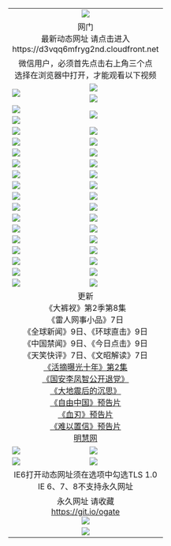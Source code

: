 ﻿<table>
  <tr></tr>
  <tr><td colspan=2 align=center><img src="https://cloud.githubusercontent.com/assets/11880933/13434984/f430fae2-e012-11e5-814f-c2df1e82b247.jpg" /></td></tr>
  <tr><td colspan=2 align=center>网门<br>最新动态网址 请点击进入
<br>https://d3vqq6mfryg2nd.cloudfront.net
    </td>
  </tr>
  <tr>
    <td colspan=2 align=center>微信用户，必须首先点击右上角三个点<br>选择在浏览器中打开，才能观看以下视频</td>
  </tr>
  <tr>
    <td rowspan=2><a href="https://d3vqq6mfryg2nd.cloudfront.net/ogUP.aspx?name=11DKC.mp4&count=T:2,2:8,1:16&from=github" target="_blank"><img src="https://d3vqq6mfryg2nd.cloudfront.net/Up/11DKC1.jpg" /></a></td> 
    <td><div><a href="https://d3vqq6mfryg2nd.cloudfront.net/ogUP.aspx?name=LRWS.mp4&count=7B:9,6B:44,5A:10,5B:35,4A:14,4B:19,3A:10,3B:26,2A:16,2B:21,1A:23,1B:29&current=7B:9" target="_blank"><img src="https://d3vqq6mfryg2nd.cloudfront.net/Up/LRWS.jpg" /></a></td>
   </tr>
  <tr>
    <td><a href="https://d3vqq6mfryg2nd.cloudfront.net/ogNiceVedio.aspx" target="_blank"><img src="https://d3vqq6mfryg2nd.cloudfront.net/Up/TGKDY.jpg" /></a></td>
  </tr>
  <tr>
    <td><a href="https://d3vqq6mfryg2nd.cloudfront.net/ogUP.aspx?name=JQR.mp4&count=2" target="_blank"><img src="https://d3vqq6mfryg2nd.cloudfront.net/Up/JQR.jpg" /></a></td>   
    <td rowspan=2><a href="https://d3vqq6mfryg2nd.cloudfront.net/ogUP.aspx?name=JP.mp4&count=9" target="_blank"><img src="https://d3vqq6mfryg2nd.cloudfront.net/Up/JP.jpg" /></td>
  </tr>
  <tr>
    <td><a href="https://d3vqq6mfryg2nd.cloudfront.net/ogUP.aspx?name=WH.mp4" target="_blank"><img src="https://d3vqq6mfryg2nd.cloudfront.net/Up/WH.jpg" /></a></td>
  </tr>
  <tr>
    <td><a href="https://d3vqq6mfryg2nd.cloudfront.net/ogUP.aspx?name=SSZJ.mp4&count=480P:9,S:2" target="_blank"><img src="https://d3vqq6mfryg2nd.cloudfront.net/Up/SSZJ.jpg" /></a></td>
    <td><a href="https://d3vqq6mfryg2nd.cloudfront.net/ogUP.aspx?name=ZY.mp4&count=2015:16" target="_blank"><img src="https://d3vqq6mfryg2nd.cloudfront.net/Up/ZY.jpg" /></a</td>
  </tr>
  <tr>
    <td><a href="https://d3vqq6mfryg2nd.cloudfront.net/ogUP.aspx?name=XTFY.mp4&count=B:2,A:24" target="_blank"><img src="https://d3vqq6mfryg2nd.cloudfront.net/Up/XTFY.jpg" /></a></td>
    <td><a href="https://d3vqq6mfryg2nd.cloudfront.net/ogUP.aspx?name=1XQK.mp4&count=13" target="_blank"><img src="https://d3vqq6mfryg2nd.cloudfront.net/Up/1XQK.jpg" /></a</td>
  </tr>
  <tr>
    <td><a href="https://d3vqq6mfryg2nd.cloudfront.net/ogUP.aspx?name=1LYF.mp4&count=2" target="_blank"><img src="https://d3vqq6mfryg2nd.cloudfront.net/Up/1LYF0.jpg" /></a></td>
    <td><a href="https://d3vqq6mfryg2nd.cloudfront.net/ogUP.aspx?name=1ZGC.mp4&count=6" target="_blank"><img src="https://d3vqq6mfryg2nd.cloudfront.net/Up/1ZGC0.jpg" /></a></td>
  </tr>
  <tr>
    <td><a href="https://d3vqq6mfryg2nd.cloudfront.net/ogUP.aspx?name=1ZKM.mp4&count=3&current=3" target="_blank"><img src="https://d3vqq6mfryg2nd.cloudfront.net/Up/1ZKM0.jpg" /></a></td>  
    <td><a href="https://d3vqq6mfryg2nd.cloudfront.net/ogUP.aspx?name=1WWY.mp4&count=6&current=6" target="_blank"><img src="https://d3vqq6mfryg2nd.cloudfront.net/Up/1WWY0.jpg" /></a></td>
  </tr>
  <tr>
    <td><a href="https://d3vqq6mfryg2nd.cloudfront.net/ogUP.aspx?name=10JGY.mp4&count=3" target="_blank"><img src="https://d3vqq6mfryg2nd.cloudfront.net/Up/10JGY0.jpg" /></a></td>
    <td><a href="https://d3vqq6mfryg2nd.cloudfront.net/ogUP.aspx?name=10CYS.mp4&count=2" target="_blank"><img src="https://d3vqq6mfryg2nd.cloudfront.net/Up/10CYS0.jpg" /></a></td>
  </tr>
  <tr>
    <td><a href="https://d3vqq6mfryg2nd.cloudfront.net/ogUP.aspx?name=4SQQ.mp4&count=201603:7,201602:20,201601:21&current=201603:7" target="_blank"><img src="https://d3vqq6mfryg2nd.cloudfront.net/Up/4SQQ0.jpg"/></a></td>
    <td><a href="https://d3vqq6mfryg2nd.cloudfront.net/ogUP.aspx?name=4SHQ.mp4&count=201603:9,201602:27,201601:28&current=201603:9" target="_blank"><img src="https://d3vqq6mfryg2nd.cloudfront.net/Up/4SHQ0.jpg"/></a></td>
  </tr>
  <tr>
    <td><a href="https://d3vqq6mfryg2nd.cloudfront.net/ogUP.aspx?name=4SZG.mp4&count=201603:8,201602:21,201601:23&current=201603:8" target="_blank"><img src="https://d3vqq6mfryg2nd.cloudfront.net/Up/4SZG0.jpg"/></a></td>
    <td><a href="https://d3vqq6mfryg2nd.cloudfront.net/ogUP.aspx?name=4SDJ.mp4&count=201603A:8,201603B:5,201602A:24,201602B:7,201601A:48,201601B:6&current=201603A:8" target="_blank"><img src="https://d3vqq6mfryg2nd.cloudfront.net/Up/4SDJ0.jpg"/></a></td>
  </tr>
  <tr>
    <td><a href="https://d3vqq6mfryg2nd.cloudfront.net/ogUP.aspx?name=4SGX.mp4&count=201603:1&current=201603:1" target="_blank"><img src="https://d3vqq6mfryg2nd.cloudfront.net/Up/4SGX0.jpg"/></a></td>
    <td><a href="https://d3vqq6mfryg2nd.cloudfront.net/ogUP.aspx?name=4SHD.mp4&count=201603:3&current=201603:1" target="_blank"><img src="https://d3vqq6mfryg2nd.cloudfront.net/Up/4SHD0.jpg"/></a></td>
  </tr>
  <tr>
    <td><a href="https://d3vqq6mfryg2nd.cloudfront.net/ogUP.aspx?name=4CTX.mp4&count=201603:2,201602:3,201601:4&current=201603:2" target="_blank"><img src="https://d3vqq6mfryg2nd.cloudfront.net/Up/4CTX0.jpg"/></a></td>
    <td><a href="https://d3vqq6mfryg2nd.cloudfront.net/ogUP.aspx?name=4CWZ.mp4&count=201603:1,201602:4,201601:4&current=201603:1" target="_blank"><img src="https://d3vqq6mfryg2nd.cloudfront.net/Up/4CWZ0.jpg"/></a></td>
  </tr>
  <tr>
    <td><a href="https://d3vqq6mfryg2nd.cloudfront.net/onUP.aspx?name=https://d2t6x1lwzcff38.cloudfront.net/" target="_blank"><img src="https://d3vqq6mfryg2nd.cloudfront.net/Up/0DTW.jpg"/></a></td>
    <td><a href="https://d3vqq6mfryg2nd.cloudfront.net/onUP.aspx?name=https://d240ns8up8earz.cloudfront.net/acenter/" target="_blank"><img src="https://d3vqq6mfryg2nd.cloudfront.net/Up/0TDW.jpg" /></a></td>
  </tr>
  <tr>
    <td><a href="https://d3vqq6mfryg2nd.cloudfront.net/onUP.aspx?name=https://d4508d6vomz2p.cloudfront.net/gb/nsc413.htm" target="_blank"><img src="https://d3vqq6mfryg2nd.cloudfront.net/Up/0DJY.jpg" /></a></td>
    <td><a href="https://d3vqq6mfryg2nd.cloudfront.net/onUP.aspx?name=https://d3bxwq7vzudb5l.cloudfront.net/xtr/gb/prog204.html" target="_blank"><img src="https://d3vqq6mfryg2nd.cloudfront.net/Up/0XTR.jpg" /></a></td>
  </tr>
  <tr>
    <td><a href="https://d3vqq6mfryg2nd.cloudfront.net/onUP.aspx?name=https://d3aj00iefsmfgc.cloudfront.net/" target="_blank"><img src="https://d3vqq6mfryg2nd.cloudfront.net/Up/0MHW.jpg" /></a></td>
    <td><a href="https://d3vqq6mfryg2nd.cloudfront.net/onUP.aspx?name=https://d1lcj91uv80klr.cloudfront.net/" target="_blank"><img src="https://d3vqq6mfryg2nd.cloudfront.net/Up/0ZJW.jpg" /></a></td>
  </tr>
  <tr>
    <td><a href="https://d3vqq6mfryg2nd.cloudfront.net/ogUP.aspx?name=0FG.zip" target="_blank"><img src="https://d3vqq6mfryg2nd.cloudfront.net/Up/0FG.jpg" /></a></td>
    <td><a href="https://d3vqq6mfryg2nd.cloudfront.net/ogUP.aspx?name=0FGA.apk" target="_blank"><img src="https://d3vqq6mfryg2nd.cloudfront.net/Up/0FGA.jpg" /></a></td>
  </tr>
  <tr>
    <td><a href="https://d3vqq6mfryg2nd.cloudfront.net/ogUP.aspx?name=0U.zip" target="_blank"><img src="https://d3vqq6mfryg2nd.cloudfront.net/Up/0U.jpg" /></a></td>
    <td><a href="https://d3vqq6mfryg2nd.cloudfront.net/ogUP.aspx?name=0UA.apk" target="_blank"><img src="https://d3vqq6mfryg2nd.cloudfront.net/Up/0UA.jpg" /></a></td>
  </tr>
  <tr>
    <td><a href="https://d3vqq6mfryg2nd.cloudfront.net/ogUP.aspx?name=0iPPOTV.zip" target="_blank"><img src="https://d3vqq6mfryg2nd.cloudfront.net/Up/0iPPOTV.jpg" /></a></td>
    <td><a href="https://d3vqq6mfryg2nd.cloudfront.net/ogUP.aspx?name=0iNTD.apk" target="_blank"><img src="https://d3vqq6mfryg2nd.cloudfront.net/Up/0iNTD.jpg" /></a></td>
  </tr>
  <tr>
    <td colspan=2 align=center>更新<br>
      《大裤衩》第2季第8集<br>
      《雷人网事小品》7日<br>
      《全球新闻》9日、《环球直击》9日<br>
      《中国禁闻》9日、《今日点击》9日<br>
      《天笑快评》7日、《文昭解读》7日<br>
      <a href="https://d3vqq6mfryg2nd.cloudfront.net/ogUP.aspx?name=SSZJ.mp4&count=480P:9,S:2&current=S:2" target="_blank">《活摘曝光十年》第2集</a><br>
      <a href="https://d3vqq6mfryg2nd.cloudfront.net/ogUP.aspx?name=4LFZ.mp4" target="_blank">《国安李凤智公开退党》</a><br>
      <a href="https://d3vqq6mfryg2nd.cloudfront.net/ogUP.aspx?name=4DDZHDCS.mp4" target="_blank">《大地震后的沉思》</a><br>
      <a href="https://d3vqq6mfryg2nd.cloudfront.net/ogUP.aspx?name=11ZYZG0.mp4" target="_blank">《自由中国》预告片</a><br>
      <a href="https://d3vqq6mfryg2nd.cloudfront.net/ogUP.aspx?name=11XR.mp4" target="_blank">《血刃》预告片</a><br>
      <a href="https://d3vqq6mfryg2nd.cloudfront.net/ogUP.aspx?name=11NYZX.mp4&count=2" target="_blank">《难以置信》预告片</a><br>
      <a href="https://d3vqq6mfryg2nd.cloudfront.net/onUP.aspx?name=https://www.minghui.org/" target="_blank">明慧网</a></td>
    </td>
  </tr>
  <tr>
    <td><a href="https://d3vqq6mfryg2nd.cloudfront.net/ogNice.aspx" target="_blank"><img src="https://d3vqq6mfryg2nd.cloudfront.net/Up/0WCYY.jpg" /></a></td>
    <td><a href="https://d3vqq6mfryg2nd.cloudfront.net/onCO.aspx?ob=600%E4%BA%8B%E7%89%A9&op=%E5%A2%9E%E5%88%A0%E6%94%B9&args=WH1~%23%E7%B1%BB%E5%9E%8B6%E6%96%B0%E9%97%BB%7c%23%E7%B1%BB%E5%9E%8B6%E8%AF%84%E8%AE%BA&mode=" target="_blank"><img src="https://d3vqq6mfryg2nd.cloudfront.net/Up/0WZTT.jpg" /></a></td> 
  </tr>
  <tr>
    <td><a href="https://d3vqq6mfryg2nd.cloudfront.net/ogDY.aspx" target="_blank"><img src="https://d3vqq6mfryg2nd.cloudfront.net/Up/0FK.jpg" /></a></td>
    <td><a href="https://d3vqq6mfryg2nd.cloudfront.net/ogST.aspx" target="_blank"><img src="https://d3vqq6mfryg2nd.cloudfront.net/Up/0ST.jpg" /></a></td> 
  </tr>
  <tr>
    <td colspan=2 align=center>IE6打开动态网址须在选项中勾选TLS 1.0<br/>IE 6、7、8不支持永久网址<br/>
      <!--微信可扫描以下临时二维码<br/>https://bit.ly/1mBQHW8<br/><a href="https://d3vqq6mfryg2nd.cloudfront.net/Up/0WMGDL3.png" target="_blank"><img src="https://d3vqq6mfryg2nd.cloudfront.net/Up/0WMGD3.png"/></a><br-->
  </tr>
  <tr>
    <td colspan=2 align=center>永久网址 请收藏<br/><a href="https://git.io/ogate" target="_blank">https://git.io/ogate</a><br/><a href="https://d3vqq6mfryg2nd.cloudfront.net/Up/0WMGDL2.png" target="_blank"><img src="https://d3vqq6mfryg2nd.cloudfront.net/Up/0WMGD2.png"/></a></td>
  </tr>
  <tr>
    <td colspan=2 align=center><a href="https://d3vqq6mfryg2nd.cloudfront.net/ogUP.aspx?name=0oGate.apk" target="_blank"><img src="https://d3vqq6mfryg2nd.cloudfront.net/Up/0WMAZ.jpg" /></a></td>
  </tr>
  <!--tr>
    <td colspan=2 align=center>可能失效的动态网址
    </td>
  </tr-->
</table>
